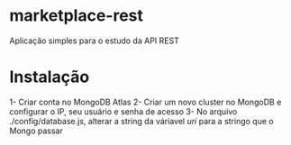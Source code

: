 # marketplace-rest

Aplicação simples para o estudo da API REST

# Instalação

1- Criar conta no MongoDB Atlas
2- Criar um novo cluster no MongoDB e configurar o IP, seu usuário e senha de acesso
3- No arquivo ./config/database.js, alterar a string da váriavel <i>uri</i> para a stringo que o Mongo passar
